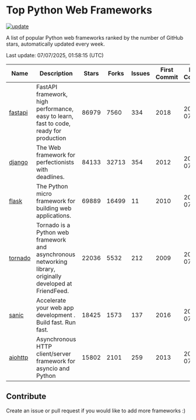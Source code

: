 # Top Python Web Frameworks

[![update](https://github.com/sunnysid3up/python-web-frameworks/actions/workflows/update.yml/badge.svg)](https://github.com/sunnysid3up/python-web-frameworks/actions/workflows/update.yml)

A list of popular Python web frameworks ranked by the number of GitHub stars, automatically updated every week.

Last update: 07/07/2025, 01:58:15 (UTC)

| Name          | Description          | Stars                     | Forks          | Issues               | First Commit        | Last Commit         |
|---------------|----------------------|---------------------------|----------------|----------------------|---------------------|---------------------|
| [fastapi](https://github.com/fastapi/fastapi) | FastAPI framework, high performance, easy to learn, fast to code, ready for production | 86979 | 7560 | 334 | 2018 | 2025-07-07 |
| [django](https://github.com/django/django) | The Web framework for perfectionists with deadlines. | 84133 | 32713 | 354 | 2012 | 2025-07-06 |
| [flask](https://github.com/pallets/flask) | The Python micro framework for building web applications. | 69889 | 16499 | 11 | 2010 | 2025-07-06 |
| [tornado](https://github.com/tornadoweb/tornado) | Tornado is a Python web framework and asynchronous networking library, originally developed at FriendFeed. | 22036 | 5532 | 212 | 2009 | 2025-07-07 |
| [sanic](https://github.com/sanic-org/sanic) |  Accelerate your web app development . Build fast. Run fast. | 18425 | 1573 | 137 | 2016 | 2025-07-05 |
| [aiohttp](https://github.com/aio-libs/aiohttp) | Asynchronous HTTP client/server framework for asyncio and Python | 15802 | 2101 | 259 | 2013 | 2025-07-06 |

## Contribute 

Create an issue or pull request if you would like to add more frameworks :)